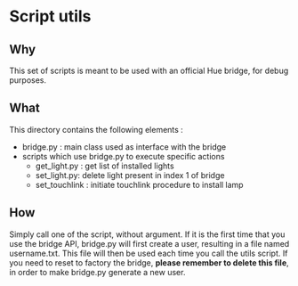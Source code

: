 # Script utils

## Why
This set of scripts is meant to be used with an official Hue bridge, for debug purposes.

## What
This directory contains the following elements :
* bridge.py : main class used as interface with the bridge
* scripts which use bridge.py to execute specific actions
  * get_light.py : get list of installed lights
  * set_light.py: delete light present in index 1 of bridge
  * set_touchlink : initiate touchlink procedure to install lamp  

## How
Simply call one of the script, without argument. If it is the first time that you use the bridge API, bridge.py will first create a user, resulting in a file named username.txt. This file will then be used each time you call the utils script. If you need to reset to factory the bridge, **please remember to delete this file**, in order to make bridge.py generate a new user.
